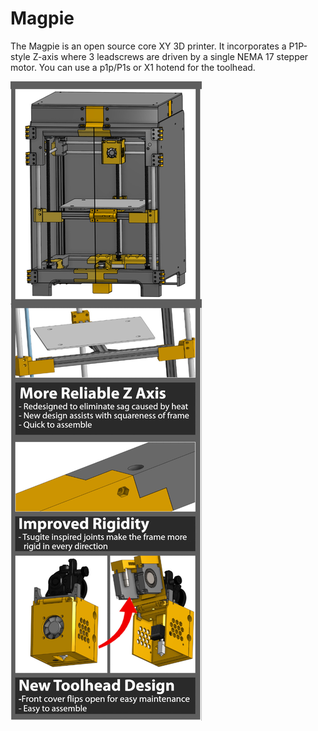 # Magpie
The Magpie is an open source core XY 3D printer. It incorporates a P1P-style Z-axis where 3 leadscrews are driven by a single NEMA 17 stepper motor. 
You can use a p1p/P1s or X1 hotend for the toolhead. 

![Photo of the magpie 3D printer](images/magpie.png "Magpie Printer")
